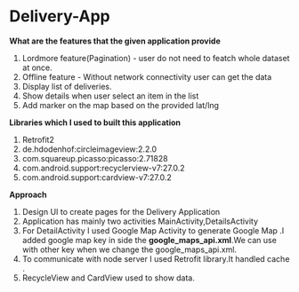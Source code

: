 # Delivery-App

**What are the features that the given application provide**

1) Lordmore feature(Pagination) - user do not need to featch whole dataset at once.
2) Offline feature - Without network connectivity user can get the data
3) Display list of deliveries.
4) Show details when user select an item in the list
5) Add marker on the map based on the provided lat/lng


**Libraries which I used to built this application**

1) Retrofit2 
2) de.hdodenhof:circleimageview:2.2.0 
3) com.squareup.picasso:picasso:2.71828 
4) com.android.support:recyclerview-v7:27.0.2 
5) com.android.support:cardview-v7:27.0.2 

**Approach**

1) Design UI to create pages for the Delivery Application
2) Application has mainly two activities MainActivity,DetailsActivity
3) For DetailActivity I used Google Map Activity to generate Google Map .I added google map key in side the **google_maps_api.xml**.We can use with other key when we change the google_maps_api.xml.
4) To communicate with node server I used Retrofit library.It handled cache .
5) RecycleView and CardView used to show data.





